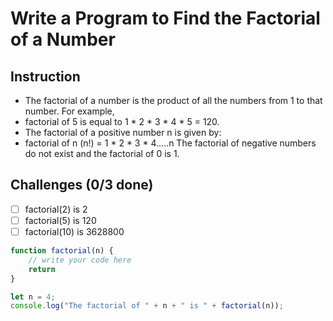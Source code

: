 # Write a Program to Find the Factorial of a Number

## Instruction
- The factorial of a number is the product of all the numbers from 1 to that number. For example,
- factorial of 5 is equal to 1 * 2 * 3 * 4 * 5 = 120.
- The factorial of a positive number n is given by:
- factorial of n (n!) = 1 * 2 * 3 * 4.....n The factorial of negative numbers do not exist and the factorial of 0 is 1.

## Challenges (0/3 done)
- [ ] factorial(2) is 2
- [ ] factorial(5) is 120
- [ ] factorial(10) is 3628800

```js
function factorial(n) {
	// write your code here
	return
}

let n = 4;
console.log("The factorial of " + n + " is " + factorial(n));
```
